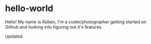 # hello-world

Hello! My name is Rúben, I'm a coder/photographer getting started on Github and looking into figuring out it's features.

Updated.